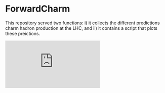 # ForwardCharm

This repository served two functions: i) it collects the different predictions charm hadron production at the LHC, and ii) it contains a script that plots these preictions. 


![Example Spectra](https://github.com/KlingFelix/ForwardCharm/figures/Example.pdf)
